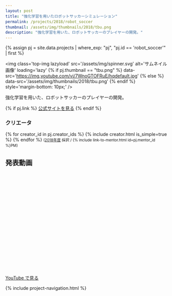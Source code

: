 ```yaml
---
layout: post
title: "強化学習を用いたロボットサッカーシミュレーション"
permalink: /projects/2018/robot_soccer
thumbnail: /assets/img/thumbnails/2018/tbu.png
description: "強化学習を用いた、ロボットサッカーのプレイヤーの開発。"
---
```


{% assign pj = site.data.projects | where_exp: "pj", "pj.id == 'robot_soccer'" | first %}

<img class='top-img lazyload' src='/assets/img/spinner.svg' alt='サムネイル画像' loading='lazy'
{% if pj.thumbnail == "tbu.png" %} data-src='https://img.youtube.com/vi/7WnoGTOFRuE/hqdefault.jpg'
{% else %}                         data-src='/assets/img/thumbnails/2018/tbu.png'
{% endif %}                        style='margin-bottom: 10px;' />

強化学習を用いた、ロボットサッカーのプレイヤーの開発。

{% if pj.link %}
<a href="{{ pj.link }}" target="_blank" class="button">公式サイトを見る</a>
{% endif %}

### クリエータ
<p>
{% for creator_id in pj.creator_ids %}
  {% include creator.html is_simple=true %}
{% endfor %}
<small>(<a href='/projects/2018'>2018年度</a> 採択 / {% include link-to-mentor.html id=pj.mentor_id %}PM)</small>
</p>

## 発表動画
<div class="youtube">
  <iframe width="560" height="315" class="lazyload" data-src="https://www.youtube.com/embed/7WnoGTOFRuE?rel=0" frameborder="0" allowfullscreen=""></iframe>
</div>
<a href="https://www.youtube.com/watch?v={{ pj.youtube }}" target="_blank" rel="noopener" class="button">YouTube で見る</a>

{% include project-navigation.html %}

